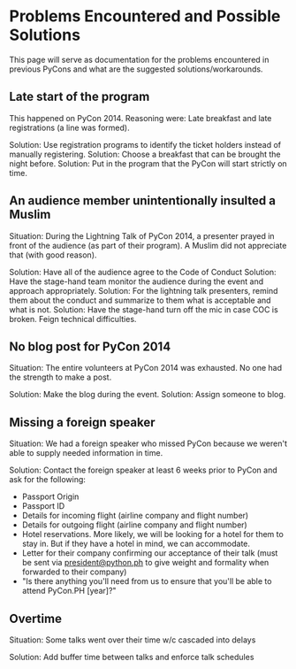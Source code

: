 # Problems Encountered and Possible Solutions

This page will serve as documentation for the problems encountered in previous PyCons and what are the suggested solutions/workarounds.

## Late start of the program

This happened on PyCon 2014. Reasoning were: Late breakfast and late registrations (a line was formed).

Solution: Use registration programs to identify the ticket holders instead of manually registering.
Solution: Choose a breakfast that can be brought the night before.
Solution: Put in the program that the PyCon will start strictly on time.

## An audience member unintentionally insulted a Muslim

Situation: During the Lightning Talk of PyCon 2014, a presenter prayed in front of the audience (as part of their program). A Muslim did not appreciate that (with good reason).

Solution: Have all of the audience agree to the Code of Conduct
Solution: Have the stage-hand team monitor the audience during the event and approach appropriately.
Solution: For the lightning talk presenters, remind them about the conduct and summarize to them what is acceptable and what is not.
Solution: Have the stage-hand turn off the mic in case COC is broken. Feign technical difficulties.

## No blog post for PyCon 2014

Situation: The entire volunteers at PyCon 2014 was exhausted. No one had the strength to make a post.

Solution: Make the blog during the event.
Solution: Assign someone to blog.

## Missing a foreign speaker

Situation: We had a foreign speaker who missed PyCon because we weren't able to supply needed information in time.

Solution: Contact the foreign speaker at least 6 weeks prior to PyCon and ask for the following:
- Passport Origin
- Passport ID
- Details for incoming flight (airline company and flight number)
- Details for outgoing flight (airline company and flight number)
- Hotel reservations. More likely, we will be looking for a hotel for them to stay in. But if they have a hotel in mind, we can accommodate.
- Letter for their company confirming our acceptance of their talk (must be sent via president@python.ph to give weight and formality when forwarded to their company)
- "Is there anything you'll need from us to ensure that you'll be able to attend PyCon.PH [year]?"


## Overtime

Situation: Some talks went over their time w/c cascaded into delays

Solution: Add buffer time between talks and enforce talk schedules

